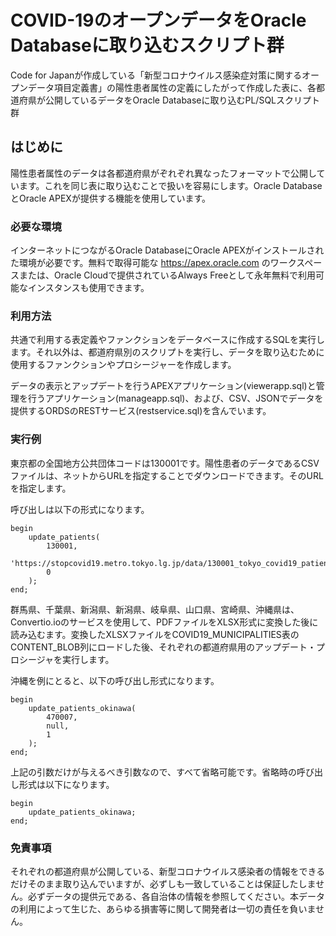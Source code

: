 # COVID-19のオープンデータをOracle Databaseに取り込むスクリプト群

Code for Japanが作成している「新型コロナウイルス感染症対策に関するオープンデータ項目定義書」の陽性患者属性の定義にしたがって作成した表に、各都道府県が公開しているデータをOracle Databaseに取り込むPL/SQLスクリプト群

## はじめに

陽性患者属性のデータは各都道府県がぞれぞれ異なったフォーマットで公開しています。これを同じ表に取り込むことで扱いを容易にします。Oracle DatabaseとOracle APEXが提供する機能を使用しています。

### 必要な環境

インターネットにつながるOracle DatabaseにOracle APEXがインストールされた環境が必要です。無料で取得可能な https://apex.oracle.com のワークスペースまたは、Oracle Cloudで提供されているAlways Freeとして永年無料で利用可能なインスタンスも使用できます。

### 利用方法

共通で利用する表定義やファンクションをデータベースに作成するSQLを実行します。それ以外は、都道府県別のスクリプトを実行し、データを取り込むために使用するファンクションやプロシージャーを作成します。

データの表示とアップデートを行うAPEXアプリケーション(viewerapp.sql)と管理を行うアプリケーション(manageapp.sql)、および、CSV、JSONでデータを提供するORDSのRESTサービス(restservice.sql)を含んでいます。

### 実行例

東京都の全国地方公共団体コードは130001です。陽性患者のデータであるCSVファイルは、ネットからURLを指定することでダウンロードできます。そのURLを指定します。

呼び出しは以下の形式になります。
```
begin
    update_patients(
        130001,
        'https://stopcovid19.metro.tokyo.lg.jp/data/130001_tokyo_covid19_patients.csv',
        0
    );
end;
```

群馬県、千葉県、新潟県、新潟県、岐阜県、山口県、宮崎県、沖縄県は、Convertio.ioのサービスを使用して、PDFファイルをXLSX形式に変換した後に読み込むます。変換したXLSXファイルをCOVID19_MUNICIPALITIES表のCONTENT_BLOB列にロードした後、それぞれの都道府県用のアップデート・プロシージャを実行します。

沖縄を例にとると、以下の呼び出し形式になります。
```
begin
    update_patients_okinawa(
        470007,
        null,
        1
    );
end;
```

上記の引数だけが与えるべき引数なので、すべて省略可能です。省略時の呼び出し形式は以下になります。
```
begin
    update_patients_okinawa;
end;
```

### 免責事項

それぞれの都道府県が公開している、新型コロナウイルス感染者の情報をできるだけそのまま取り込んでいますが、必ずしも一致していることは保証したしません。必ずデータの提供元である、各自治体の情報を参照してください。本データの利用によって生じた、あらゆる損害等に関して開発者は一切の責任を負いません。
